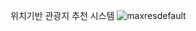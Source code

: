 위치기반 관광지 추천 시스템
![maxresdefault](https://github.com/user-attachments/assets/ace31e74-1576-4e5f-95ac-b0d4e6dafaff)
